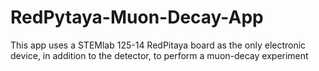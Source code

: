 # RedPytaya-Muon-Decay-App
This app uses a STEMlab 125-14 RedPitaya board as the only electronic device, in addition to the detector, to perform a muon-decay experiment
